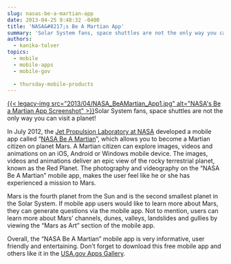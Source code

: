 ```yaml
---
slug: nasas-be-a-martian-app
date: 2013-04-25 9:48:32 -0400
title: 'NASA&#8217;s Be A Martian App'
summary: 'Solar System fans, space shuttles are not the only way you can visit a planet! In July 2012, the Jet Propulsion Laboratory at NASA developed a mobile app called &ldquo;NASA Be A Martian&rdquo;, which allows you to become a Martian citizen on planet Mars. A Martian'
authors:
  - kanika-tolver
topics:
  - mobile
  - mobile-apps
  - mobile-gov
  
  - thursday-mobile-products
---
```


[{{< legacy-img src="2013/04/NASA\_BeAMartian\_App1.jpg" alt="NASA's Be a Martian App Screenshot" >}}](https://s3.amazonaws.com/digitalgov/_legacy-img/2013/04/NASA_BeAMartian_App1.jpg)Solar System fans, space shuttles are not the only way you can visit a planet!

In July 2012, the [Jet Propulsion Laboratory at NASA](http://www.jpl.nasa.gov/) developed a mobile app called “[NASA Be A Martian](http://www.jpl.nasa.gov/apps/index.php?cid=home_apps_beamartian#beamartian)”, which allows you to become a Martian citizen on planet Mars. A Martian citizen can explore images, videos and animations on an iOS, Android or Windows mobile device. The images, videos and animations deliver an epic view of the rocky terrestrial planet, known as the Red Planet. The photography and videography on the “NASA Be A Martian” mobile app, makes the user feel like he or she has experienced a mission to Mars.

Mars is the fourth planet from the Sun and is the second smallest planet in the Solar System. If mobile app users would like to learn more about Mars, they can generate questions via the mobile app. Not to mention, users can learn more about Mars’ channels, dunes, valleys, landslides and gullies by viewing the “Mars as Art” section of the mobile app.

Overall, the “NASA Be A Martian” mobile app is very informative, user friendly and entertaining. Don’t forget to download this free mobile app and others like it in the [USA.gov Apps Gallery](http://apps.usa.gov/).